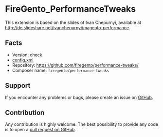 FireGento_PerformanceTweaks
===========================

This extension is based on the slides of Ivan Chepurnyi, available at
http://de.slideshare.net/ivanchepurnyi/magento-performance.

Facts
-----

* Version: check
* [config.xml](https://github.com/firegento/performance-tweaks/blob/master/app/code/community/FireGento/PerformanceTweaks/etc/config.xml)
* Repository: https://github.com/firegento/performance-tweaks/
* Composer name: `firegento/performance-tweaks`

Support
-------
If you encounter any problems or bugs, please create an issue on
[GitHub](https://github.com/firegento/performance-tweaks/issues).

Contribution
------------
Any contribution is highly welcome. The best possibility to provide any code is to open
a [pull request on GitHub](https://help.github.com/articles/using-pull-requests).
